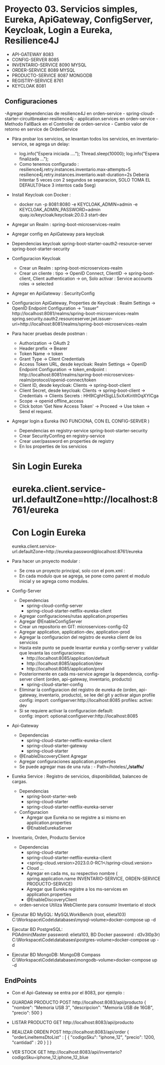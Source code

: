# Proyecto 03. Servicios simples, Eureka, ApiGateway, ConfigServer, Keycloak, Login a Eureka, Resilience4J
-   API-GATEWAY	        8083
-   CONFIG-SERVER	    8085
-   INVENTARIO-SERVICE	8090    MYSQL
-   ORDER-SERVICE	    8089    MYSQL
-   PRODUCTO-SERVICE	8087    MONGODB
-   REGISTRY-SERVICE    8761
-   KEYCLOAK            8081


## Configuraciones
-Agregar dependencias de resilience4J en orden-service
    -   spring-cloud-starter-circuitbreaker-resilience4j
    -   application.services en orden-service
    -   Methodo FallBack en el Controller de orden-service
    -   Cambio valor de retorno en service de OrdenService
- Pära probar los servicios, se levantan todos los servicios, en inventario-service, se agrega un delay:
    -   log.info("Espera iniciada ....");
        Thread.sleep(10000);
        log.info("Espera finalizada ...");
    - Como tenemos configurado :
        resilience4j.retry.instances.inventario.max-attempts=5
        resilience4j.retry.instances.inventario.wait-duration=2s
        Deberia Intentar 5 veces con 2 segundos se separacion, SOLO TOMA EL DEFAULT(Hace 3 intentos cada 5seg)

- Install Keycloak con Docker :
    - docker run -p 8081:8080 -e KEYCLOAK_ADMIN=admin -e KEYCLOAK_ADMIN_PASSWORD=admin quay.io/keycloak/keycloak:20.0.3 start-dev
- Agregar un Realm : spring-boot-microservices-realm
- Agregar config en ApiGateway para keycloak
- Dependencias keycloak
    <artifactId>spring-boot-starter-oauth2-resource-server</artifactId>
	<artifactId>spring-boot-starter-security</artifactId>

- Configuracion Keycloak 
    - Crear un Realm : spring-boot-microservices-realm
    - Crear un cliente : 
        tipo -> OpenID Connect, 
        ClientID -> spring-boot-client, 
        Client authentication -> on, 
        Solo activar : Service accounts roles -> selected
        
- Agregar en ApiGateway :  SecurityConfig

- Configuracion ApiGateway, Properties de Keycloak :  Realm Settings -> OpenID Endpoint Configuration -> "issuer"
    http://localhost:8081/realms/spring-boot-microservices-realm
    spring.security.oauth2.resourceserver.jwt.issuer-uri=http://localhost:8081/realms/spring-boot-microservices-realm

- Para hacer pruebas desde postman :
    - Authorization -> OAuth 2
    - Header prefix -> Bearer
    - Token Name -> token
    - Grant Type -> Client Credentials
    - Access Token URL, desde keycloak:  Realm Settings -> OpenID Endpoint Configuration -> token_endpoint :  
        http://localhost:8081/realms/spring-boot-microservices-realm/protocol/openid-connect/token
    - Client ID, desde keycloak:  Clients -> spring-boot-client
    - Client Secret, desde keycloak: Clients -> spring-boot-client -> Credentials -> Clients Secrets :  HH9lCghH3igLL5xXxKiritltOqXYICga
    - Scope -> openid offline_access
    - Click boton 'Get New Access Token' -> Proceed -> Use token ->  Send el request.

- Agregar login a Eureka (NO FUNCIONA, CON EL CONFIG-SERVER )
    - Dependencias en registry-service
	    <artifactId>spring-boot-starter-security</artifactId>
    - Crear SecurityConfing en registry-service
    - Crear user/password en properties de registry
    - En los properties de los servicios
    # Sin Login Eureka
    # eureka.client.service-url.defaultZone=http://localhost:8761/eureka
    # Con Login Eureka
    eureka.client.service-url.defaultZone=http://eureka:password@localhost:8761/eureka

- Para hacer un proyecto modular :
    - Se crea un proyecto principal, solo con el pom.xml :
    - En cada modulo que se agrega, se pone como parent el modulo inicial y se agrega como modules.
- Config-Server
    - Dependencias
        -   spring-cloud-config-server
        -   spring-cloud-starter-netflix-eureka-client
    - Agregar configuraciones/rutas application.properties
    - Agregar @EnableConfigServer
    - Crear un repositorio en GIT: microservices-config-02
    - Agregar application, application-dev, application-prod
    - Agregar la configuracion del registro de eureka client de los servicios
    - Hasta este punto se puede levantar eureka y config-server y validar que levanta las configuraciones:
        -   http://localhost:8085/application/default
        -   http://localhost:8085/application/dev
        -   http://localhost:8085/application/prod
    - Posteriormente en cada ms-service agregar la dependencia, config-server client (orden, api-gateway, inventario, producto)
        -   spring-cloud-starter-config
    - Eliminar la configuracion del registro de eureka de (orden, api-gateway, inventario, producto), se lee del git y activar algun profile
        config:
            import: configserver:http://localhost:8085
        profiles:
            active: dev
    - Si se requiere activar la configuracion default:     
     config:
            import: optional:configserver:http://localhost:8085

- Api-Gateway
    - Dependencias
        -   spring-cloud-starter-netflix-eureka-client
        -   spring-cloud-starter-gateway
        -   spring-cloud-starter
    - @EnableDiscoveryClient Agregar
    - Agregar configuraciones application.properties
    - Se puede agregar mas de una ruta : - Path=/hoteles/**,/staffs/**
- Eureka Service : Registro de servicios, disponibilidad, balanceo de cargas.
    -   Dependencias 
        -   spring-boot-starter-web
        -   spring-cloud-starter
        -   spring-cloud-starter-netflix-eureka-server
    -   Configuracion
        -   Agregar que Eureka no se registre a si mismo en application.properties
        -   @EnableEurekaServer
- Inventario, Orden, Producto Service
    -   Dependencias
        -   spring-cloud-starter
        -   spring-cloud-starter-netflix-eureka-client
        -   <spring-cloud.version>2023.0.0-RC1</spring-cloud.version>
        -   Cloud  <dependencyManagement>...
        -   Agregar en cada ms, su respectivo nombre ( spring.application.name INVENTARIO-SERVICE, ORDEN-SERVICE PRODUCTO-SERVICE)
        -   Agregar que Eureka  registre a los ms-services en application.properties
        -   @EnableDiscoveryClient
    - orden-service   Utiliza WebCliente para consumir Inventario el stock
- Ejecutar BD MySQL: 
    MySQLWorkBench (root, elieta103)
    C:\Workspace\Code\databases\mysql-volume>docker-compose up -d
- Ejecutar BD PostgreSQL:   
    PGAdmin(Master password: elieta103, BD Docker password : d3v3l0p3r)
    C:\Workspace\Code\databases\postgres-volume>docker-compose up -d
- Ejecutar BD MongoDB: 
    MongoDB Compass
    C:\Workspace\Code\databases\mongodb-volume>docker-compose up -d



## EndPoints
- Con el Api-Gateway se entra por el 8083, por ejemplo :
- GUARDAR PRODUCTO      POST      http://localhost:8083/api/producto
{
    "nombre": "Memoria USB 3",
    "descripcion": "Memoria USB de 16GB",
    "precio": 500
}

- LISTAR PRODUCTO       GET       http://localhost:8083/api/producto
- REALIZAR ORDEN        POST      http://localhost:8083/api/order
{
    "orderLineItemsDtoList" : [
        {
            "codigoSku": "iphone_12",
            "precio": 1200,
            "cantidad" : 20
        }
    ]
}

- VER STOCK             GET        http://localhost:8083/api/inventario?codigoSku=iphone_12,iphone_12_blue